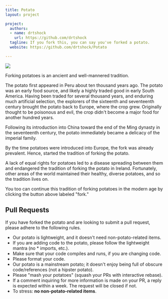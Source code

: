 ```yaml
---
title: Potato
layout: project

project:
  authors:
  - name: drtshock
    url: https://github.com/drtshock
  tagline: If you fork this, you can say you've forked a potato.
  website: https://github.com/drtshock/Potato

---
```


<b-collapse :open="false">
  <a slot="trigger">
    <p class="has-text-centered spinny-potato"><img src="https://i.imgur.com/dRnvRZZ.jpg"></p>
  </a>
  <p class="content">
Forking potatoes is an ancient and well-mannered tradition.

The potato first appeared in Peru about ten thousand years ago. The potato was an early food source, and likely a highly traded good in early South America. Having been traded for several thousand years, and enduring much artificial selection, the explorers of the sixteenth and seventeenth century brought the potato back to Europe, where the crop grew. Originally thought to be poisonous and evil, the crop didn't become a major food for another hundred years.

Following its introduction into China toward the end of the Ming dynasty in the seventeenth century, the potato immediately became a delicacy of the imperial family.

By the time potatoes were introduced into Europe, the fork was already prevalent. Hence, started the tradition of forking the potato.

A lack of equal rights for potatoes led to a disease spreading between them and endangered the tradition of forking the potato in Ireland. Fortunately, other areas of the world maintained their healthy, diverse potatoes, and so the tradition lives on.

You too can continue this tradition of forking potatoes in the modern age by clicking the button above labeled "fork."

Pull Requests
-------------

If you have forked the potato and are looking to submit a pull request, please adhere to the following rules.

- Our potato is lightweight, and it doesn't need non-potato-related items.
- If you are adding code to the potato, please follow the lightweight mantra (no * imports, etc.).
- Make sure that your code compiles and runs, if you are changing code.
- Please format your code.
- Our potato is a mainstream potato; it doesn't enjoy being full of obscure code/references (not a hipster potato).
- Please "mash your potatoes" (squash your PRs with interactive rebase).
- If a comment inquiring for more information is made on your PR, a reply is expected within a week. The request will be closed if not.
- To stress: **no non-potato-related items**.
</p>
</b-collapse>

<style lang="scss" scoped>
@keyframes spin {
  from { transform: perspective(10cm) rotateX(0) }
  to   { transform: perspective(10cm) rotateX(360deg) }
}

.konami .spinny-potato {
  animation: spin 2.5s linear infinite;
}

</style>
